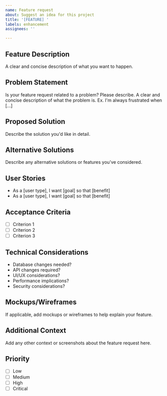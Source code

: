 ```yaml
---
name: Feature request
about: Suggest an idea for this project
title: '[FEATURE] '
labels: enhancement
assignees: ''

---
```


## Feature Description
A clear and concise description of what you want to happen.

## Problem Statement
Is your feature request related to a problem? Please describe.
A clear and concise description of what the problem is. Ex. I'm always frustrated when [...]

## Proposed Solution
Describe the solution you'd like in detail.

## Alternative Solutions
Describe any alternative solutions or features you've considered.

## User Stories
- As a [user type], I want [goal] so that [benefit]
- As a [user type], I want [goal] so that [benefit]

## Acceptance Criteria
- [ ] Criterion 1
- [ ] Criterion 2
- [ ] Criterion 3

## Technical Considerations
- Database changes needed?
- API changes required?
- UI/UX considerations?
- Performance implications?
- Security considerations?

## Mockups/Wireframes
If applicable, add mockups or wireframes to help explain your feature.

## Additional Context
Add any other context or screenshots about the feature request here.

## Priority
- [ ] Low
- [ ] Medium  
- [ ] High
- [ ] Critical